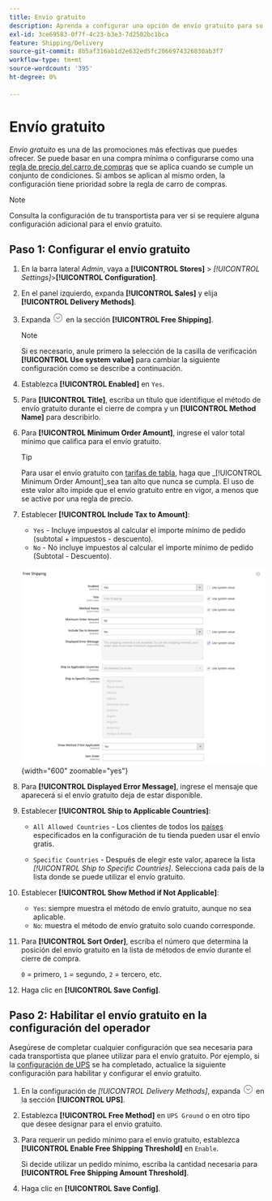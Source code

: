 ```yaml
---
title: Envío gratuito
description: Aprenda a configurar una opción de envío gratuito para su tienda.
exl-id: 3ce69583-0f7f-4c23-b3e3-7d2502bc1bca
feature: Shipping/Delivery
source-git-commit: 8b5af316ab1d2e632ed5fc2066974326830ab3f7
workflow-type: tm+mt
source-wordcount: '395'
ht-degree: 0%

---
```


# Envío gratuito

_Envío gratuito_ es una de las promociones más efectivas que puedes ofrecer. Se puede basar en una compra mínima o configurarse como una [regla de precio del carro de compras](../merchandising-promotions/price-rules-cart.md) que se aplica cuando se cumple un conjunto de condiciones. Si ambos se aplican al mismo orden, la configuración tiene prioridad sobre la regla de carro de compras.

>[!NOTE]
>
>Consulta la configuración de tu transportista para ver si se requiere alguna configuración adicional para el envío gratuito.

## Paso 1: Configurar el envío gratuito

1. En la barra lateral _Admin_, vaya a **[!UICONTROL Stores]** > _[!UICONTROL Settings]_>**[!UICONTROL Configuration]**.

1. En el panel izquierdo, expanda **[!UICONTROL Sales]** y elija **[!UICONTROL Delivery Methods]**.

1. Expanda ![Selector de expansión](../assets/icon-display-expand.png) en la sección **[!UICONTROL Free Shipping]**.

   >[!NOTE]
   >
   >Si es necesario, anule primero la selección de la casilla de verificación **[!UICONTROL Use system value]** para cambiar la siguiente configuración como se describe a continuación.

1. Establezca **[!UICONTROL Enabled]** en `Yes`.

1. Para **[!UICONTROL Title]**, escriba un título que identifique el método de envío gratuito durante el cierre de compra y un **[!UICONTROL Method Name]** para describirlo.

1. Para **[!UICONTROL Minimum Order Amount]**, ingrese el valor total mínimo que califica para el envío gratuito.

   >[!TIP]
   >
   >Para usar el envío gratuito con [tarifas de tabla](shipping-table-rate.md), haga que _[!UICONTROL Minimum Order Amount]_sea tan alto que nunca se cumpla. El uso de este valor alto impide que el envío gratuito entre en vigor, a menos que se active por una regla de precio.

1. Establecer **[!UICONTROL Include Tax to Amount]**:

   - `Yes` - Incluye impuestos al calcular el importe mínimo de pedido (subtotal + impuestos - descuento).
   - `No` - No incluye impuestos al calcular el importe mínimo de pedido (Subtotal - Descuento).

   ![Envío gratuito](../configuration-reference/sales/assets/delivery-methods-free-shipping.png){width="600" zoomable="yes"}

1. Para **[!UICONTROL Displayed Error Message]**, ingrese el mensaje que aparecerá si el envío gratuito deja de estar disponible.

1. Establecer **[!UICONTROL Ship to Applicable Countries]**:

   - `All Allowed Countries` - Los clientes de todos los [países](../getting-started/store-details.md#country-options) especificados en la configuración de tu tienda pueden usar el envío gratis.

   - `Specific Countries` - Después de elegir este valor, aparece la lista _[!UICONTROL Ship to Specific Countries]_. Selecciona cada país de la lista donde se puede utilizar el envío gratuito.

1. Establecer **[!UICONTROL Show Method if Not Applicable]**:

   - `Yes`: siempre muestra el método de envío gratuito, aunque no sea aplicable.
   - `No`: muestra el método de envío gratuito solo cuando corresponde.

1. Para **[!UICONTROL Sort Order]**, escriba el número que determina la posición del envío gratuito en la lista de métodos de envío durante el cierre de compra.

   `0` = primero, `1` = segundo, `2` = tercero, etc.

1. Haga clic en **[!UICONTROL Save Config]**.

## Paso 2: Habilitar el envío gratuito en la configuración del operador

Asegúrese de completar cualquier configuración que sea necesaria para cada transportista que planee utilizar para el envío gratuito. Por ejemplo, si la [configuración de UPS](ups.md) se ha completado, actualice la siguiente configuración para habilitar y configurar el envío gratuito.

1. En la configuración de _[!UICONTROL Delivery Methods]_, expanda ![Selector de expansión](../assets/icon-display-expand.png) en la sección **[!UICONTROL UPS]**.

1. Establezca **[!UICONTROL Free Method]** en `UPS Ground` o en otro tipo que desee designar para el envío gratuito.

1. Para requerir un pedido mínimo para el envío gratuito, establezca **[!UICONTROL Enable Free Shipping Threshold]** en `Enable`.

   Si decide utilizar un pedido mínimo, escriba la cantidad necesaria para **[!UICONTROL Free Shipping Amount Threshold]**.

1. Haga clic en **[!UICONTROL Save Config]**.

